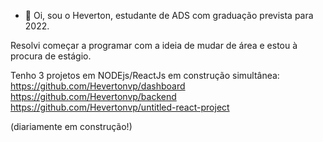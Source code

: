 - 👋 Oi, sou o Heverton, estudante de ADS com graduação prevista para 2022.

Resolvi começar a programar com a ideia de mudar de área e estou à procura de estágio.


Tenho 3 projetos em NODEjs/ReactJs em construção simultânea: 
https://github.com/Hevertonvp/dashboard
https://github.com/Hevertonvp/backend
https://github.com/Hevertonvp/untitled-react-project

(diariamente em construção!) 
